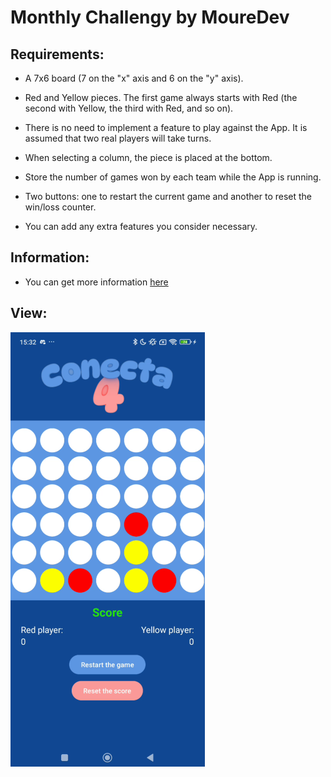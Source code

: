 <h1> Monthly Challengy by MoureDev </h1>

## Requirements:

* A 7x6 board (7 on the "x" axis and 6 on the "y" axis).

* Red and Yellow pieces. The first game always starts with Red (the second with Yellow, the third with Red, and so on).

* There is no need to implement a feature to play against the App. It is assumed that two real players will take turns.

* When selecting a column, the piece is placed at the bottom.

* Store the number of games won by each team while the App is running.

* Two buttons: one to restart the current game and another to reset the win/loss counter.

* You can add any extra features you consider necessary.

## Information:
* You can get more information [here](https://github.com/mouredev/Monthly-App-Challenge-2022)
## View:

![Game](view.png)
